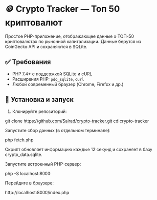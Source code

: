 # 🪙 Crypto Tracker — Топ 50 криптовалют

Простое PHP-приложение, отображающее данные о ТОП-50 криптовалютах по рыночной капитализации. Данные берутся из CoinGecko API и сохраняются в SQLite.

## ✅ Требования

- PHP 7.4+ с поддержкой SQLite и cURL
- Расширения PHP: `pdo_sqlite`, `curl`
- Любой современный браузер (Chrome, Firefox и др.)

## 🚀 Установка и запуск

1. Клонируйте репозиторий:

git clone https://github.com/Salrad/crypto-tracker.git
cd crypto-tracker


Запустите сбор данных (в отдельном терминале):

php fetch.php


Скрипт обновляет информацию каждые 12 секунд и сохраняет в базу crypto_data.sqlite.

Запустите встроенный PHP-сервер:

php -S localhost:8000


Перейдите в браузере:

http://localhost:8000/index.php


